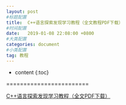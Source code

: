 ```yaml
---
layout: post
#标题配置
title:  C++语言探索发现学习教程（全文教程PDF下载）
#时间配置
date:   2019-01-08 22:08:00 +0800
#大类配置
categories: document
#小类配置
tag: 教程
---
```


* content
{:toc}


========================

<a href="https://github.com/drizzletown/drizzletown.github.io/blob/master/resources/C%2B%2B%E8%AF%AD%E8%A8%80%E6%8E%A2%E7%B4%A2%E5%8F%91%E7%8E%B0%E5%AD%A6%E4%B9%A0%E6%95%99%E7%A8%8B.pdf" target=_blank>C++语言探索发现学习教程（全文PDF下载）</a>


